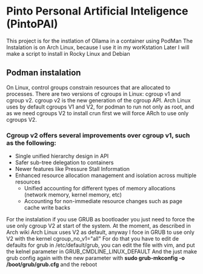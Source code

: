 # Pinto Personal Artificial Inteligence (PintoPAI)
This project is for the instlation of Ollama in a container using PodMan
The Instalation is on Arch Linux, because I use it in my worKstation
Later I will make a script to install in Rocky Linux and Debian

## Podman instalation


On Linux, control groups constrain resources that are allocated to processes.
There are two versions of cgroups in Linux: cgroup v1 and cgroup v2. cgroup v2 is the new generation of the cgroup API.
Arch Linux uses by default cgroups V1 and V2, for podman to run not only as root, and as we need cgroups V2 to install crun first we will force ARch to use only cgroups V2.

### Cgroup v2 offers several improvements over cgroup v1, such as the following:

* Single unified hierarchy design in API
* Safer sub-tree delegation to containers
* Newer features like Pressure Stall Information
* Enhanced resource allocation management and isolation across multiple resources
  * Unified accounting for different types of memory allocations (network memory, kernel memory, etc)
  * Accounting for non-immediate resource changes such as page cache write backs

For the instalation if you use GRUB as bootloader you just need to force the use only cgroup V2 at start of the system.
At the moment, as described in Arch wiki Arch Linux uses V2 as default, anyway I foce in GRUB to use only V2 with the kernel cgroup_no_v1="all"
For do that you have to edit de defaults for grub in /etc/default/grub, you can edit the file  with vim, and put the kelnel parameter in GRUB_CMDLINE_LINUX_DEFAULT
And the just make grub config again with the new parameter with **sudo grub-mkconfig -o /boot/grub/grub.cfg** and the reboot
